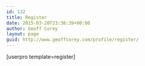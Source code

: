 ```yaml
---
id: 132
title: Register
date: 2015-03-20T23:38:39+00:00
author: Geoff Corey
layout: page
guid: http://www.geoffcorey.com/profile/register/
---
```

[userpro template=register]